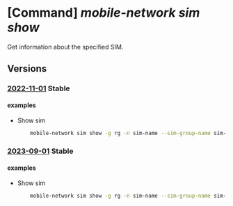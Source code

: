 # [Command] _mobile-network sim show_

Get information about the specified SIM.

## Versions

### [2022-11-01](/Resources/mgmt-plane/L3N1YnNjcmlwdGlvbnMve30vcmVzb3VyY2Vncm91cHMve30vcHJvdmlkZXJzL21pY3Jvc29mdC5tb2JpbGVuZXR3b3JrL3NpbWdyb3Vwcy97fS9zaW1zL3t9/2022-11-01.xml) **Stable**

<!-- mgmt-plane /subscriptions/{}/resourcegroups/{}/providers/microsoft.mobilenetwork/simgroups/{}/sims/{} 2022-11-01 -->

#### examples

- Show sim
    ```bash
        mobile-network sim show -g rg -n sim-name --sim-group-name sim-group-name
    ```

### [2023-09-01](/Resources/mgmt-plane/L3N1YnNjcmlwdGlvbnMve30vcmVzb3VyY2Vncm91cHMve30vcHJvdmlkZXJzL21pY3Jvc29mdC5tb2JpbGVuZXR3b3JrL3NpbWdyb3Vwcy97fS9zaW1zL3t9/2023-09-01.xml) **Stable**

<!-- mgmt-plane /subscriptions/{}/resourcegroups/{}/providers/microsoft.mobilenetwork/simgroups/{}/sims/{} 2023-09-01 -->

#### examples

- Show sim
    ```bash
        mobile-network sim show -g rg -n sim-name --sim-group-name sim-group-name
    ```
